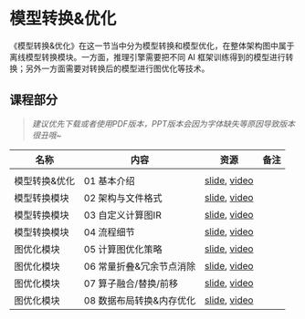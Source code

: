 # 模型转换&优化

《模型转换&优化》在这一节当中分为模型转换和模型优化，在整体架构图中属于离线模型转换模块。一方面，推理引擎需要把不同 AI 框架训练得到的模型进行转换；另外一方面需要对转换后的模型进行图优化等技术。

## 课程部分

> *建议优先下载或者使用PDF版本，PPT版本会因为字体缺失等原因导致版本很丑哦~*

| 名称   | 内容           | 资源                                                                                    | 备注  |
| ---- | ------------ | ------------------------------------------------------------------------------------- | --- |
|      |              |                                                                                       |     |
| 模型转换&优化  | 01 基本介绍           | [slide](./Converter/01.introduction.pdf), [video](https://www.bilibili.com/video/BV1724y1z7ep/)     |     |
| 模型转换模块   | 02 架构与文件格式        | [slide](./Converter/02.converter_princ.pdf), [video](https://www.bilibili.com/video/BV13P4y167sr/)  |     |
| 模型转换模块   | 03 自定义计算图IR       | [slide](./Converter/03.converter_ir.pdf), [video](https://www.bilibili.com/video/BV1rx4y177R9/)     |     |
| 模型转换模块   | 04 流程细节           | [slide](./Converter/04.converter_detail.pdf), [video](https://www.bilibili.com/video/BV13341197zU/) |     |
| 图优化模块    | 05 计算图优化策略        | [slide](./Converter/05.optimizer.pdf), [video](https://www.bilibili.com/video/BV1g84y1L7tF/)        |     |
| 图优化模块    | 06 常量折叠&冗余节点消除    | [slide](./Converter/06.basic.pdf), [video](https://www.bilibili.com/video/BV1fA411r7hr/)            |     |
| 图优化模块    | 07 算子融合/替换/前移     | [slide](./Converter/06.basic.pdf), [video](https://www.bilibili.com/video/BV1Qj411T7Ef/)            |     |
| 图优化模块    | 08 数据布局转换&内存优化    | [slide](./Converter/07.extend.pdf), [video](https://www.bilibili.com/video/BV1Ae4y1N7u7/)           |     |
